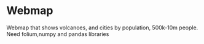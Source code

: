 # Webmap 
Webmap that shows volcanoes, and cities by population, 500k-10m people. 
Need folium,numpy and pandas libraries 
